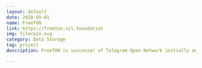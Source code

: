 ```yaml
---
layout: default
date: 2020-05-01
name: FreeTON 
link: https://freeton.nil.foundation
img: filecoin.svg
category: Data Storage
tag: project
description: FreeTON is successor of Telegram Open Network initially announced and developed by Telegram Inc. After the inital TON was cancelled, independent developers community launched its own Telegram Open Network-based project called FreeTON. <span style='font-family:Menlo, Courier, monospace'>=nil;</span> Foundation has supported this initiative with becoming one of the initial members along with development and expertise of several projects for FreeTON community.

---
```

